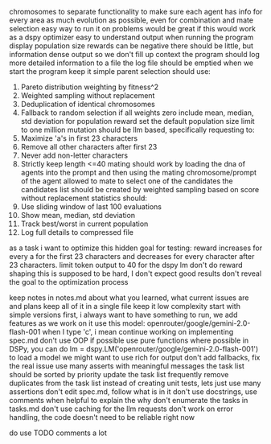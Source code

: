chromosomes to separate functionality to make sure each agent has info for every area
as much evolution as possible, even for combination and mate selection
easy way to run it on problems
would be great if this would work as a dspy optimizer
easy to understand output when running the program
display population size
rewards can be negative
there should be little, but information dense output so we don't fill up context
the program should log more detailed information to a file
the log file should be emptied when we start the program
keep it simple
parent selection should use:
1. Pareto distribution weighting by fitness^2 
2. Weighted sampling without replacement
3. Deduplication of identical chromosomes
4. Fallback to random selection if all weights zero
include mean, median, std deviation for population reward
set the default population size limit to one million
mutation should be llm based, specifically requesting to:
1. Maximize 'a's in first 23 characters
2. Remove all other characters after first 23
3. Never add non-letter characters
4. Strictly keep length <=40
mating should work by loading the dna of agents into the prompt and then using the mating chromosome/prompt of the agent allowed to mate to select one of the candidates
the candidates list should be created by weighted sampling based on score without replacement
statistics should:
1. Use sliding window of last 100 evaluations
2. Show mean, median, std deviation
3. Track best/worst in current population
4. Log full details to compressed file


as a task i want to optimize this hidden goal for testing: reward increases for every a for the first 23 characters and decreases for every character after 23 characters. limit token output to 40 for the dspy lm
don't do reward shaping
this is supposed to be hard, I don't expect good results
don't reveal the goal to the optimization process


keep notes in notes.md about what you learned, what current issues are and plans
keep all of it in a single file
keep it low complexity
start with simple versions first, i always want to have something to run, we add features as we work on it
use this model: openrouter/google/gemini-2.0-flash-001
when I type 'c', i mean continue working on implementing spec.md
don't use OOP if possible
use pure functions where possible
in DSPy, you can do lm = dspy.LM('openrouter/google/gemini-2.0-flash-001') to load a model
we might want to use rich for output
don't add fallbacks, fix the real issue
use many asserts with meaningful messages
the task list should be sorted by priority
update the task list frequently
remove duplicates from the task list 
instead of creating unit tests, lets just use many assertions 
don't edit spec.md, follow what is in it 
don't use docstrings, use comments when helpful to explain the why
don't enumerate the tasks in tasks.md
don't use caching for the llm requests
don't work on error handling, the code doesn't need to be reliable right now

do use TODO comments a lot
